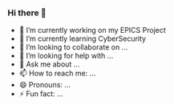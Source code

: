 ### Hi there 👋


- 🔭 I’m currently working on my EPICS Project
- 🌱 I’m currently learning CyberSecurity
- 👯 I’m looking to collaborate on ...
- 🤔 I’m looking for help with ...
- 💬 Ask me about ...
- 📫 How to reach me: ...
- 😄 Pronouns: ...
- ⚡ Fun fact: ...
